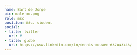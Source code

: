 ```yaml
---
name: Bart de Jonge
pic: male-no.png
role: msc
position: MSc. student
social:
- title: twitter
  url: #
- title: globe
  url: https://www.linkedin.com/in/dennis-mouwen-637043123/
---
```

